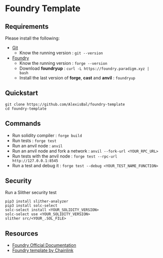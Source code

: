# Foundry Template

## 

## Requirements
Please install the following:
- [Git](https://git-scm.com/book/en/v2/Getting-Started-Installing-Git)
  - Know the running version : ```git --version```
- [Foundry](https://book.getfoundry.sh/getting-started/installation)
  - Know the running version : ```forge --version```
  - Download **foundryup** : ```curl -L https://foundry.paradigm.xyz | bash```
  - Install the last version of **forge**, **cast** and **anvil** : ```foundryup```

## Quickstart
```shell
git clone https://github.com/AlexisBal/foundry-template
cd foundry-template
```

## Commands 
- Run solidity compiler : ```forge build```
- Run tests : ```forge test```
- Run an anvil node : ```anvil```
- Run an anvil node and fork a network : ```anvil --fork-url <YOUR_RPC_URL>```
- Run tests with the anvil node : ```forge test --rpc-url http://127.0.0.1:8545```
- Run a test and debug it : ```forge test --debug <YOUR_TEST_NAME_FUNCTION>```

## Security 
Run a Slither security test
```shell
pip3 install slither-analyzer
pip3 install solc-select
solc-select install <YOUR_SOLIDITY_VERSION>
solc-select use <YOUR_SOLIDITY_VERSION>
slither src/<YOUR_.SOL_FILE>
```

## Resources
- [Foundry Official Documentation](https://book.getfoundry.sh/getting-started/first-steps)
- [Foundry template by Chainlink](https://github.com/smartcontractkit/foundry-starter-kit)





